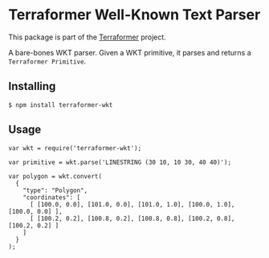 # Terraformer Well-Known Text Parser

This package is part of the [Terraformer](https://github.com/Geoloqi/Terraformer) project.

A bare-bones WKT parser.  Given a WKT primitive, it parses and returns a `Terraformer Primitive`.

## Installing

    $ npm install terraformer-wkt 

## Usage

    var wkt = require('terraformer-wkt');
    
    var primitive = wkt.parse('LINESTRING (30 10, 10 30, 40 40)');
    
    var polygon = wkt.convert(
      {
        "type": "Polygon",
  	    "coordinates": [
          [ [100.0, 0.0], [101.0, 0.0], [101.0, 1.0], [100.0, 1.0], [100.0, 0.0] ],
          [ [100.2, 0.2], [100.8, 0.2], [100.8, 0.8], [100.2, 0.8], [100.2, 0.2] ]
        ]
      }
    );
